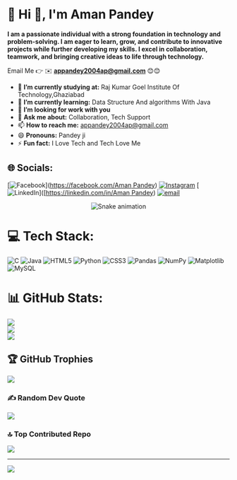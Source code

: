 # 💫 Hi 👋, I'm Aman Pandey
**I am a passionate individual with a strong foundation in technology and problem-solving. I am eager to learn, grow,
and contribute to innovative projects while further developing my skills. I excel in collaboration, teamwork, and
bringing creative ideas to life through technology.**

Email Me 👉 ✉️ **appandey2004ap@gmail.com**  😊😊

- 🔭 **I’m currently studying at:** Raj Kumar Goel Institute Of Technology,Ghaziabad
- 🌱 **I’m currently learning:** Data Structure And algorithms With Java
- 🤔 **I’m looking for work with you** 
- 💬 **Ask me about:** Collaboration, Tech Support
- 📫 **How to reach me:** appandey2004ap@gmail.com
- 😄 **Pronouns:** Pandey ji
- ⚡ **Fun fact:** I Love Tech and Tech Love Me

## 🌐 Socials:
[![Facebook](https://img.shields.io/badge/Facebook-%231877F2.svg?logo=Facebook&logoColor=white)]([https://facebook.com/Aman Pandey](https://www.facebook.com/profile.php?id=100021961991954)) [![Instagram](https://img.shields.io/badge/Instagram-%23E4405F.svg?logo=Instagram&logoColor=white)](https://instagram.com/aman_pandey250803) [![LinkedIn](https://img.shields.io/badge/LinkedIn-%230077B5.svg?logo=linkedin&logoColor=white)]([[https://linkedin.com/in/Aman Pandey](https://www.linkedin.com/in/aman-pandey-8a8265298/)) [![email](https://img.shields.io/badge/Email-D14836?logo=gmail&logoColor=white)](mailto:appandey2004ap@gnail.com) 

<!-- Snake Game Repo View -->

<div align="center">
  <img src="https://profile-readme-generator.com/assets/snake.svg" alt="Snake animation" />
</div>

# 💻 Tech Stack:
![C](https://img.shields.io/badge/c-%2300599C.svg?style=for-the-badge&logo=c&logoColor=white) ![Java](https://img.shields.io/badge/java-%23ED8B00.svg?style=for-the-badge&logo=openjdk&logoColor=white) ![HTML5](https://img.shields.io/badge/html5-%23E34F26.svg?style=for-the-badge&logo=html5&logoColor=white) ![Python](https://img.shields.io/badge/python-3670A0?style=for-the-badge&logo=python&logoColor=ffdd54) ![CSS3](https://img.shields.io/badge/css3-%231572B6.svg?style=for-the-badge&logo=css3&logoColor=white) ![Pandas](https://img.shields.io/badge/pandas-%23150458.svg?style=for-the-badge&logo=pandas&logoColor=white) ![NumPy](https://img.shields.io/badge/numpy-%23013243.svg?style=for-the-badge&logo=numpy&logoColor=white) ![Matplotlib](https://img.shields.io/badge/Matplotlib-%23ffffff.svg?style=for-the-badge&logo=Matplotlib&logoColor=black) ![MySQL](https://img.shields.io/badge/mysql-4479A1.svg?style=for-the-badge&logo=mysql&logoColor=white)
# 📊 GitHub Stats:
![](https://github-readme-stats.vercel.app/api?username=Aman-Pandey-Rkgit&theme=dark&hide_border=false&include_all_commits=true&count_private=false)<br/>
![](https://nirzak-streak-stats.vercel.app/?user=Aman-Pandey-Rkgit&theme=dark&hide_border=false)<br/>
![](https://github-readme-stats.vercel.app/api/top-langs/?username=Aman-Pandey-Rkgit&theme=dark&hide_border=false&include_all_commits=true&count_private=false&layout=compact)

## 🏆 GitHub Trophies
![](https://github-profile-trophy.vercel.app/?username=Aman-Pandey-Rkgit&theme=radical&no-frame=false&no-bg=true&margin-w=4)

### ✍️ Random Dev Quote
![](https://quotes-github-readme.vercel.app/api?type=horizontal&theme=radical)

### 🔝 Top Contributed Repo
![](https://github-contributor-stats.vercel.app/api?username=Aman-Pandey-Rkgit&limit=5&theme=dark&combine_all_yearly_contributions=true)

---
[![](https://visitcount.itsvg.in/api?id=Aman-Pandey-Rkgit&icon=0&color=0)](https://visitcount.itsvg.in)

<!-- Proudly created with GPRM ( https://gprm.itsvg.in ) -->
